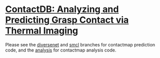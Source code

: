 # [ContactDB: Analyzing and Predicting Grasp Contact via Thermal Imaging](https://contactdb.cc.gatech.edu)
Please see the [diversenet](https://github.com/samarth-robo/contactdb_prediction/tree/diversenet) and [smcl](https://github.com/samarth-robo/contactdb_prediction/tree/smcl) branches for contactmap prediction code, and the [analysis](https://github.com/samarth-robo/contactdb_prediction/tree/analysis) for contactmap analysis code.
